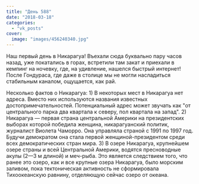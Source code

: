 ```yaml
---
title: "День 588"
date: "2018-03-18"
categories: 
  - "vk_posts"
cover:
  image: "images/456240340.jpg"
---
```


Наш первый день в Никарагуа! Въехали сюда буквально пару часов назад, уже покатались в горах, встретили там закат и приехали в кемпинг на ночевку, где, на удивление, нашелся быстрый интернет! После Гондураса, где даже в столице мы не могли насладиться стабильным каналом, ощущается, как рай.

<!--more-->

Несколько фактов о Никарагуа: 1) В некоторых мест в Никарагуа нет адреса. Вместо них используются названия известных достопримечательностей. Потенциальный адрес может звучать как "от центрального парка два квартала к северу, пол квартала на запад". 2) Никарагуа — первая страна центральной Америки на президентских выборах которой победила женщина, никарагуанский политик, журналист Виолета Чаморро. Она управляла страной с 1991 по 1997 год. Будучи демократом она стала первой женщиной-президентом среди всех демократических стран мира. 3) В озере Никарагуа, крупнейшем озере страны и всей Центральной Америки, водятся пресноводные акулы (2—3 м длиной) и меч-рыба. Это является следствием того, что ранее это озеро, как и все крупные озера Никарагуа, было морским заливом, пока тектоническая активность не сформировала Тихоокеанскую равнину, отделяющую сейчас озеро от океана.
